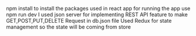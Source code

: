 npm install to install the packages used in react app
for running the app use npm run dev 
I used json server for implementing REST API feature to make GET,POST,PUT,DELETE Request in db.json file
Used Redux for state management so the state will be coming from store 
